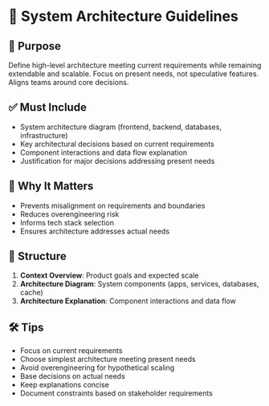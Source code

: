 # 📘 System Architecture Guidelines

## 🧭 Purpose
Define high-level architecture meeting current requirements while remaining extendable and scalable. Focus on present needs, not speculative features. Aligns teams around core decisions.

## ✅ Must Include
- System architecture diagram (frontend, backend, databases, infrastructure)
- Key architectural decisions based on current requirements
- Component interactions and data flow explanation
- Justification for major decisions addressing present needs

## 🤔 Why It Matters
- Prevents misalignment on requirements and boundaries
- Reduces overengineering risk
- Informs tech stack selection
- Ensures architecture addresses actual needs

## 📐 Structure
1. **Context Overview**: Product goals and expected scale
2. **Architecture Diagram**: System components (apps, services, databases, cache)
3. **Architecture Explanation**: Component interactions and data flow

## 🛠 Tips
- Focus on current requirements
- Choose simplest architecture meeting present needs
- Avoid overengineering for hypothetical scaling
- Base decisions on actual needs
- Keep explanations concise
- Document constraints based on stakeholder requirements

